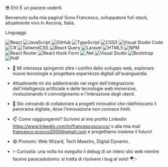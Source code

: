 😎 Ehi! È un piacere vederti.

Benvenuto sulla mia pagina! Sono Francesco, sviluppatore full-stack, attualmente vivo in Ancona, Italia.

Linguaggi:

![React](https://img.shields.io/badge/react-%2320232a.svg?style=for-the-badge&logo=react&logoColor=%2361DAFB)  ![JavaScript](https://img.shields.io/badge/javascript-%23323330.svg?style=for-the-badge&logo=javascript&logoColor=%23F7DF1E) ![GitHub](https://img.shields.io/badge/github-%23121011.svg?style=for-the-badge&logo=github&logoColor=white) ![TypeScript](https://img.shields.io/badge/typescript-%23007ACC.svg?style=for-the-badge&logo=typescript&logoColor=white)  ![CSS3](https://img.shields.io/badge/css3-%231572B6.svg?style=for-the-badge&logo=css3&logoColor=white) ![Visual Studio Code](https://img.shields.io/badge/Visual%20Studio%20Code-0078d7.svg?style=for-the-badge&logo=visual-studio-code&logoColor=white) ![C#](https://img.shields.io/badge/c%23-%23239120.svg?style=for-the-badge&logo=csharp&logoColor=white) ![TailwindCSS](https://img.shields.io/badge/tailwindcss-%2338B2AC.svg?style=for-the-badge&logo=tailwind-css&logoColor=white) ![React Query](https://img.shields.io/badge/-React%20Query-FF4154?style=for-the-badge&logo=react%20query&logoColor=white) ![Laravel](https://img.shields.io/badge/laravel-%23FF2D20.svg?style=for-the-badge&logo=laravel&logoColor=white) 
 ![HTML5](https://img.shields.io/badge/html5-%23E34F26.svg?style=for-the-badge&logo=html5&logoColor=white) ![NPM](https://img.shields.io/badge/NPM-%23CB3837.svg?style=for-the-badge&logo=npm&logoColor=white) ![React Router](https://img.shields.io/badge/React_Router-CA4245?style=for-the-badge&logo=react-router&logoColor=white) ![React Hook Form](https://img.shields.io/badge/React%20Hook%20Form-%23EC5990.svg?style=for-the-badge&logo=reacthookform&logoColor=white) ![.Net](https://img.shields.io/badge/.NET-5C2D91?style=for-the-badge&logo=.net&logoColor=white) ![Visual Studio](https://img.shields.io/badge/Visual%20Studio-5C2D91.svg?style=for-the-badge&logo=visual-studio&logoColor=white) ![Bootstrap](https://img.shields.io/badge/bootstrap-%238511FA.svg?style=for-the-badge&logo=bootstrap&logoColor=white) ![PHP](https://img.shields.io/badge/php-%23777BB4.svg?style=for-the-badge&logo=php&logoColor=white)

 
- 👀 Mi interessa spingermi oltre i confini dello sviluppo web, esplorare nuove tecnologie e progettare esperienze digitali all'avanguardia.

- Attualmente mi sto addentrando nei regni dell'integrazione dell'intelligenza artificiale e delle tecnologie web immersive, rivoluzionando il coinvolgimento e l'interazione degli utenti.

- 💞️ Sto cercando di collaborare a progetti innovativi che ridefiniscano il panorama digitale, dove l'innovazione non conosce limiti.

- 📫 Come raggiungermi? Scrivimi al mio profilo Linkedin https://www.linkedin.com/in/francescoscocco/ o alla mia mail francesco.scocco2000@gmail.com
 e progettiamo insieme il futuro! 
- 😄 Pronomi: Web Wizard, Tech Maestro, Digital Dynamo.

- ⚡ Curiosità: una volta ho eseguito il debug di un intero sito web mentre facevo paracadutismo: si tratta di risolvere i bug al volo! 🪂✨
